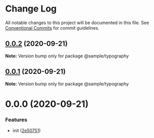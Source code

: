 # Change Log

All notable changes to this project will be documented in this file.
See [Conventional Commits](https://conventionalcommits.org) for commit guidelines.

## [0.0.2](https://github.com/nnishimura/design-system-boilerplate/compare/@sample/typography@0.0.1...@sample/typography@0.0.2) (2020-09-21)

**Note:** Version bump only for package @sample/typography





## [0.0.1](https://github.com/nnishimura/design-system-boilerplate/compare/@sample/typography@0.0.0...@sample/typography@0.0.1) (2020-09-21)

**Note:** Version bump only for package @sample/typography





# 0.0.0 (2020-09-21)


### Features

* init ([2e50751](https://github.com/nnishimura/design-system-boilerplate/commit/2e50751bd85b163157ae27b7b0257a67541cdde2))
